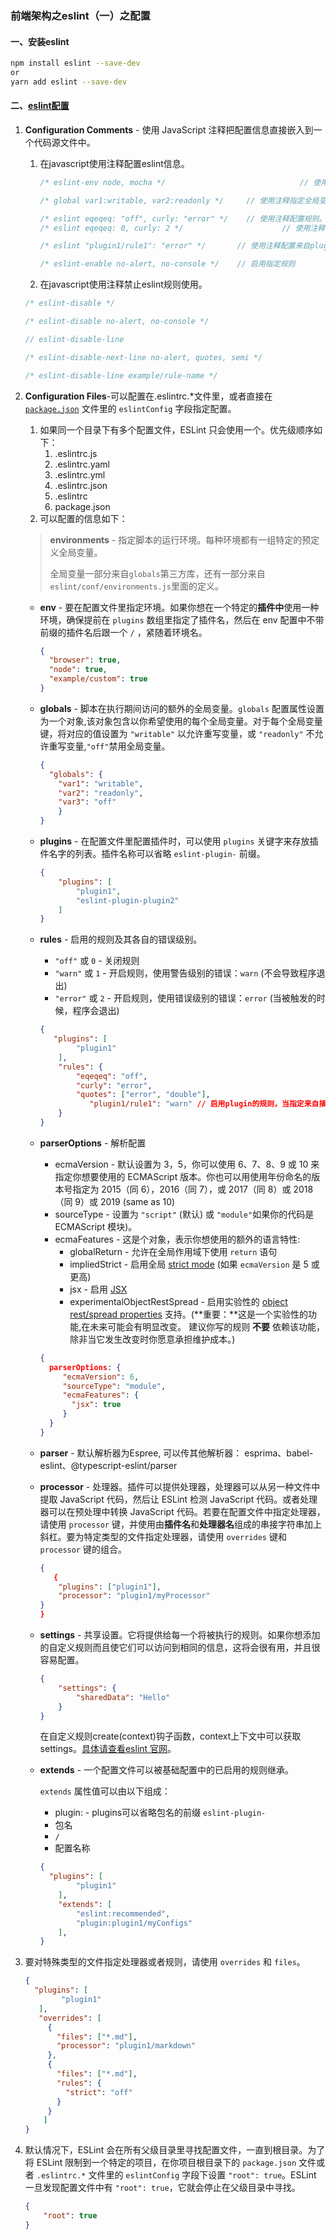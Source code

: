 ### 前端架构之eslint（一）之配置

#### 一、安装eslint

```bash
npm install eslint --save-dev
or
yarn add eslint --save-dev
```



#### 二、[eslint配置](https://eslint.org/docs/user-guide/configuring)



1. **Configuration Comments** - 使用 JavaScript 注释把配置信息直接嵌入到一个代码源文件中。

   1. 在javascript使用注释配置eslint信息。

      ```javascript
      /* eslint-env node, mocha */  							// 使用注释来指定环境
      
      /* global var1:writable, var2:readonly */ 	// 使用注释指定全局变量，并且约定全局变量是否允许重写，																																			 writable允许重写全局变量、readonly不允许重写全局变量、off禁用全局变量
      
      /* eslint eqeqeq: "off", curly: "error" */ 	// 使用注释配置规则。off关闭规则；warn开启警告级别规则；error开启错误级别规则；
      /* eslint eqeqeq: 0, curly: 2 */						// 使用注释配置规则。0关闭规则；1开启警告级别规则；2开启错误级别规则；
      
      /* eslint "plugin1/rule1": "error" */       // 使用注释配置来自plugin的规则。
      
      /* eslint-enable no-alert, no-console */    // 启用指定规则
      ```

      

   2. 在javascript使用注释禁止eslint规则使用。

   ```javascript
   /* eslint-disable */ 																					//  对整个文件禁用eslint
   
   /* eslint-disable no-alert, no-console */ 										// 指定规则的禁用
   
   // eslint-disable-line																				// 当前行禁用
   
   /* eslint-disable-next-line no-alert, quotes, semi */					// 下一行禁用规则
   
   /* eslint-disable-line example/rule-name */										// 禁用eslint-plugin-example的rule-name 规则
   ```

2. **Configuration Files**-可以配置在.eslintrc.*文件里，或者直接在 [`package.json`](https://docs.npmjs.com/files/package.json) 文件里的 `eslintConfig` 字段指定配置。

   1. 如果同一个目录下有多个配置文件，ESLint 只会使用一个。优先级顺序如下：
      1. .eslintrc.js
      2. .eslintrc.yaml
      3. .eslintrc.yml
      4. .eslintrc.json
      5. .eslintrc
      6. package.json
   2. 可以配置的信息如下：

   > **environments** - 指定脚本的运行环境。每种环境都有一组特定的预定义全局变量。
   >
   > 全局变量一部分来自`globals`第三方库，还有一部分来自`eslint/conf/environments.js`里面的定义。

   - **env** - 要在配置文件里指定环境。如果你想在一个特定的**插件中**使用一种环境，确保提前在 `plugins` 数组里指定了插件名，然后在 env 配置中不带前缀的插件名后跟一个 `/` ，紧随着环境名。

     ```json
     {
       "browser": true,
       "node": true,
       "example/custom": true
     }
     ```

   - **globals** - 脚本在执行期间访问的额外的全局变量。`globals` 配置属性设置为一个对象,该对象包含以你希望使用的每个全局变量。对于每个全局变量键，将对应的值设置为 `"writable"` 以允许重写变量，或 `"readonly"` 不允许重写变量,`"off"`禁用全局变量。

     ```json
     {
       "globals": {
         "var1": "writable",
         "var2": "readonly",
         "var3": "off"
         }
     }
     ```

   - **plugins** - 在配置文件里配置插件时，可以使用 `plugins` 关键字来存放插件名字的列表。插件名称可以省略 `eslint-plugin-` 前缀。

     ```json
     {
         "plugins": [
             "plugin1",
             "eslint-plugin-plugin2"
         ]
     }
     ```

     

   - **rules** - 启用的规则及其各自的错误级别。

     - `"off"` 或 `0` - 关闭规则
     - `"warn"` 或 `1` - 开启规则，使用警告级别的错误：`warn` (不会导致程序退出)
     - `"error"` 或 `2` - 开启规则，使用错误级别的错误：`error` (当被触发的时候，程序会退出)

     ```json
     {
        "plugins": [
             "plugin1"
         ],
     	 "rules": {
             "eqeqeq": "off",
             "curly": "error",
             "quotes": ["error", "double"],
          		"plugin1/rule1": "warn" // 启用plugin的规则，当指定来自插件的规则时，确保删除 eslint-plugin- 前缀
         }
     }
     ```

     

   - **parserOptions** - 解析配置

     - ecmaVersion - 默认设置为 3，5，你可以使用 6、7、8、9 或 10 来指定你想要使用的 ECMAScript 版本。你也可以用使用年份命名的版本号指定为 2015（同 6），2016（同 7），或 2017（同 8）或 2018（同 9）或 2019 (same as 10)
     - sourceType - 设置为 `"script"` (默认) 或 `"module"`如果你的代码是 ECMAScript 模块)。
     - ecmaFeatures - 这是个对象，表示你想使用的额外的语言特性:
       - globalReturn - 允许在全局作用域下使用 `return` 语句
       - impliedStrict -  启用全局 [strict mode](https://developer.mozilla.org/en-US/docs/Web/JavaScript/Reference/Strict_mode) (如果 `ecmaVersion` 是 5 或更高)
       - jsx - 启用 [JSX](http://facebook.github.io/jsx/)
       - experimentalObjectRestSpread - 启用实验性的 [object rest/spread properties](https://github.com/sebmarkbage/ecmascript-rest-spread) 支持。(**重要：**这是一个实验性的功能,在未来可能会有明显改变。 建议你写的规则 **不要** 依赖该功能，除非当它发生改变时你愿意承担维护成本。)

     ```json
     {
       parserOptions: {
          "ecmaVersion": 6,
          "sourceType": "module",
          "ecmaFeatures": {
            "jsx": true
          }
       }
     }
     ```

     

   - **parser** - 默认解析器为Espree, 可以传其他解析器： esprima、babel-eslint、@typescript-eslint/parser

   - **processor** - 处理器。插件可以提供处理器，处理器可以从另一种文件中提取 JavaScript 代码，然后让 ESLint 检测 JavaScript 代码。或者处理器可以在预处理中转换 JavaScript 代码。若要在配置文件中指定处理器，请使用 `processor` 键，并使用由**插件名**和**处理器名**组成的串接字符串加上斜杠。要为特定类型的文件指定处理器，请使用 `overrides` 键和 `processor` 键的组合。

     ```json
     {
     	{
         "plugins": ["plugin1"],
         "processor": "plugin1/myProcessor"
     }
     }
     ```

     

   - **settings** - 共享设置。它将提供给每一个将被执行的规则。如果你想添加的自定义规则而且使它们可以访问到相同的信息，这将会很有用，并且很容易配置。

     ```json
     {
         "settings": {
             "sharedData": "Hello"
         }
     }
     ```

     在自定义规则create(context)钩子函数，context上下文中可以获取settings。[具体请查看eslint 官网](https://eslint.org/docs/developer-guide/working-with-rules-deprecated#the-context-object)。

   - **extends** - 一个配置文件可以被基础配置中的已启用的规则继承。

     `extends` 属性值可以由以下组成：

     - plugin: - plugins可以省略包名的前缀 `eslint-plugin-`
     - 包名
     - `/`
     - 配置名称

     ```json
     {
       "plugins": [
             "plugin1"
         ],
         "extends": [
             "eslint:recommended",
             "plugin:plugin1/myConfigs"
         ],
     }
     ```

     

3. 要对特殊类型的文件指定处理器或者规则，请使用 `overrides` 和 `files`。

   ```json
   {
     "plugins": [
           "plugin1"
      ],
      "overrides": [
        {
          "files": ["*.md"],
          "processor": "plugin1/markdown"
        },
        {
          "files": ["*.md"],
          "rules": {
            "strict": "off"
          }
        }
       ]
   }
   ```

   

4. 默认情况下，ESLint 会在所有父级目录里寻找配置文件，一直到根目录。为了将 ESLint 限制到一个特定的项目，在你项目根目录下的 `package.json` 文件或者 `.eslintrc.*` 文件里的 `eslintConfig` 字段下设置 `"root": true`。ESLint 一旦发现配置文件中有 `"root": true`，它就会停止在父级目录中寻找。

   ```json
   {
       "root": true
   }
   ```





